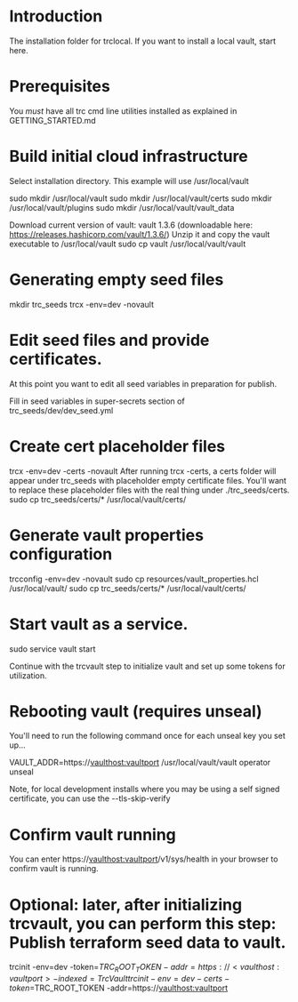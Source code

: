 # Introduction 
The installation folder for trclocal.  If you want to install a local vault, start here.

# Prerequisites
You *must* have all trc cmd line utilities installed as explained in GETTING_STARTED.md

# Build initial cloud infrastructure
Select installation directory.  This example will use /usr/local/vault

sudo mkdir /usr/local/vault
sudo mkdir /usr/local/vault/certs
sudo mkdir /usr/local/vault/plugins
sudo mkdir /usr/local/vault/vault_data

Download current version of vault: vault 1.3.6 (downloadable here: https://releases.hashicorp.com/vault/1.3.6/)
Unzip it and copy the vault executable to /usr/local/vault
sudo cp vault /usr/local/vault/vault

# Generating empty seed files
mkdir trc_seeds
trcx -env=dev -novault

# Edit seed files and provide certificates.
At this point you want to edit all seed variables in preparation for publish.

Fill in seed variables in super-secrets section of trc_seeds/dev/dev_seed.yml

# Create cert placeholder files
trcx -env=dev -certs -novault
After running trcx -certs, a certs folder will appear under trc_seeds with placeholder empty certificate files.
You'll want to replace these placeholder files with the real thing under ./trc_seeds/certs.
sudo cp trc_seeds/certs/* /usr/local/vault/certs/

# Generate vault properties configuration
trcconfig -env=dev -novault
sudo cp resources/vault_properties.hcl /usr/local/vault/
sudo cp trc_seeds/certs/* /usr/local/vault/certs/

# Start vault as a service.
sudo service vault start

Continue with the trcvault step to initialize vault and set up some tokens for utilization.

# Rebooting vault (requires unseal)
You'll need to run the following command once for each unseal key you set up...

VAULT_ADDR=https://<vaulthost:vaultport> /usr/local/vault/vault operator unseal

Note, for local development installs where you may be using a self signed certificate, you can use the --tls-skip-verify

# Confirm vault running
You can enter https://<vaulthost:vaultport>/v1/sys/health in your browser to confirm vault is running.

# Optional: later, after initializing trcvault, you can perform this step: Publish terraform seed data to vault.
trcinit -env=dev -token=$TRC_ROOT_TOKEN -addr=https://<vaulthost:vaultport> -indexed=TrcVault
trcinit -env=dev -certs -token=$TRC_ROOT_TOKEN -addr=https://<vaulthost:vaultport>

